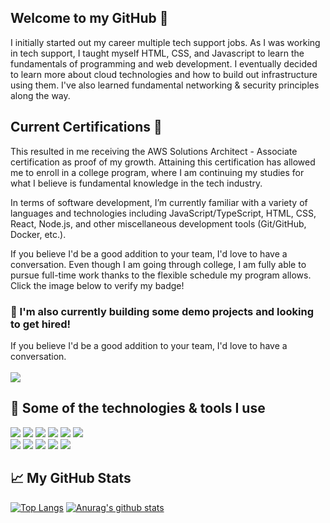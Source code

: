## Welcome to my GitHub 👋
I initially started out my career multiple tech support jobs. As I was working in tech support, I taught myself HTML, CSS, and Javascript to learn the fundamentals of programming and web development. I eventually decided to learn more about cloud technologies and how to build out infrastructure using them. I've also learned fundamental networking & security principles along the way.

## Current Certifications 📜
This resulted in me receiving the AWS Solutions Architect - Associate certification as proof of my growth. Attaining this certification has allowed me to enroll in a college program, where I am continuing my studies for what I believe is fundamental knowledge in the tech industry. 

In terms of software development, I’m currently familiar with a variety of languages and technologies including JavaScript/TypeScript, HTML, CSS, React, Node.js, and other miscellaneous development tools (Git/GitHub, Docker, etc.).

If you believe I'd be a good addition to your team, I'd love to have a conversation. Even though I am going through college, I am fully able to pursue full-time work thanks to the flexible schedule my program allows.
<br>
Click the image below to verify my badge!
### 🌱 I'm also currently building some demo projects and looking to get hired!
If you believe I'd be a good addition to your team, I'd love to have a conversation.
<br>
<br>
<a href="https://www.credly.com/badges/aa685763-7e3c-4613-90c3-60abf0aaf532/public_url"><img src="https://images.credly.com/size/220x220/images/4bc21d8b-4afe-4fbd-9a90-a9de8bf7b240/AWS-SolArchitect-Associate-2020.png"></img></a>

## 🔧 Some of the technologies & tools I use
<img src="https://img.shields.io/badge/Framework-Vue-green"></img> 
<img src="https://img.shields.io/badge/Framework-React-blue"></img> 
<img src="https://img.shields.io/badge/Framework-Express-green"></img> 
<img src="https://img.shields.io/badge/Editor-VSCode-blue"></img> 
<img src="https://img.shields.io/badge/VCS-Git-red"></img> 
<img src="https://img.shields.io/badge/Cloud-AWS-orange"></img>
<br>
<img src="https://img.shields.io/badge/Language-JavaScript-yellow"></img>
<img src="https://img.shields.io/badge/Language-TypeScript-blue"></img> 
<img src="https://img.shields.io/badge/Language-HTML5-red"></img> 
<img src="https://img.shields.io/badge/Language-CSS3-blue"></img>
<img src="https://img.shields.io/badge/Language-Node.js-orange"></img>

## 📈 My GitHub Stats
[![Top Langs](https://github-readme-stats.vercel.app/api/top-langs/?username=MalikKilgore&show_icons=true&theme=dark)](https://github.com/anuraghazra/github-readme-stats)
[![Anurag's github stats](https://github-readme-stats.vercel.app/api?username=MalikKilgore&count_private=true&show_icons=true&theme=dark)](https://github.com/anuraghazra/github-readme-stats)
<!--
**MalikKilgore/MalikKilgore** is a ✨ _special_ ✨ repository because its `README.md` (this file) appears on your GitHub profile.

Here are some ideas to get you started:

- 🔭 I’m currently working on ...
- 🌱 I’m currently learning ...
- 👯 I’m looking to collaborate on ...
- 🤔 I’m looking for help with ...
- 💬 Ask me about ...
- 📫 How to reach me: ...
- 😄 Pronouns: ...
- ⚡ Fun fact: ...
-->
